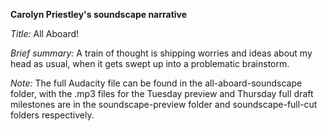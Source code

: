 **Carolyn Priestley's soundscape narrative**

*Title:* All Aboard!

*Brief summary:* A train of thought is shipping worries and ideas about my head as usual, when it gets swept up into a problematic brainstorm.

*Note:* The full Audacity file can be found in the all-aboard-soundscape folder, with the .mp3 files for the Tuesday preview and Thursday full draft milestones are in the soundscape-preview folder and soundscape-full-cut folders respectively.
